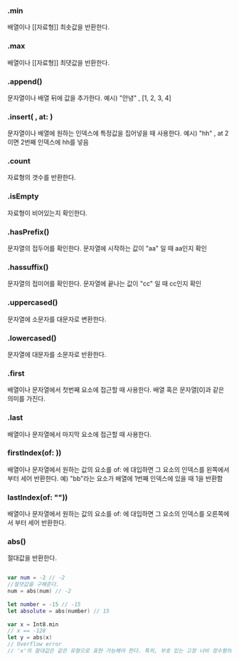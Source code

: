 

### .min
배열이나 [[자료형]] 최솟값을 반환한다.

### .max
배열이나 [[자료형]] 최댓값을 반환한다.

### .append()
문자열이나 배열 뒤에 값을 추가한다.
예시) "안녕" , [1, 2, 3, 4]

### .insert( , at: )
문자열이나 배열에 원하는 인덱스에 특정값을 집어넣을 때 사용한다.
예시) "hh" , at 2이면 2번째 인덱스에 hh를 넣음
### .count
자료형의 갯수를 반환한다.

### .isEmpty
자료형이 비어있는지 확인한다.

### .hasPrefix() 
문자열의 접두어를 확인한다. 문자열에 시작하는 값이 "aa" 일 때 aa인지 확인

### .hassuffix() 
문자열의 접미어를 확인한다. 문자열에 끝나는 값이 "cc" 일 때 cc인지 확인

### .uppercased() 
문자열에 소문자를 대문자로 변환한다.

### .lowercased()
문자열에 대문자를 소문자로 반환한다.

### .first
배열이나 문자열에서 첫번째 요소에 접근할 때 사용한다.
배열 혹은 문자열[0]과 같은 의미를 가진다.

### .last
배열이나 문자열에서 마지막 요소에 접근할 때 사용한다.
### firstIndex(of: ))
배열이나 문자열에서 원하는 값의 요소를 of: 에 대입하면 그 요소의 인덱스를 왼쪽에서 부터 세어 반환한다. 
예) "bb"라는 요소가 배열에 1번째 인덱스에 있을 때 1을 반환함

### lastIndex(of: ""))
배열이나 문자열에서 원하는 값의 요소를 of: 에 대입하면 그 요소의 인덱스를 오른쪽에서 부터 세어 반환한다. 
### abs()
절대값을 반환한다.
```swift

var num = -2 // -2
//절댓값을 구해준다.
num = abs(num) // -2
 
let number = -15 // -15
let absolute = abs(number) // 15
 
var x = Int8.min
// x == -128
let y = abs(x)
// Overflow error
// 'x'의 절대값은 같은 유형으로 표현 가능해야 한다. 특히, 부호 있는 고정 너비 정수형의 최소값의 절대값은 표현할 수 없다.

```